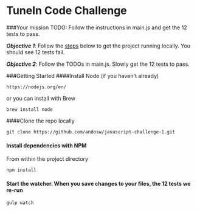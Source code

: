 TuneIn Code Challenge
===


###Your mission
TODO: Follow the instructions in main.js and get the 12 tests to pass.

**_Objective 1_**: Follow the [steps](#getting-started) below to get the project running locally. You should see 12 tests fail.

**_Objective 2_**: Follow the TODOs in main.js. Slowly get the 12 tests to pass.

###Getting Started
####Install Node
(if you haven't already)   
		
	https://nodejs.org/en/   
or you can install with Brew

    brew install node

####Clone the repo locally
	
	git clone https://github.com/andosw/javascript-challenge-1.git

#### Install dependencies with NPM
From within the project directory 

	npm install

#### Start the watcher. When you save changes to your files, the 12 tests we re-run

	gulp watch
